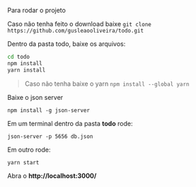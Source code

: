 Para rodar o projeto

Caso não tenha feito o download baixe
`git clone https://github.com/gusleaooliveira/todo.git`

Dentro da pasta todo, baixe os arquivos:

```bash
cd todo
npm install
yarn install
```

> Caso não tenha baixe o yarn `npm install --global yarn`

Baixe o json server

`npm install -g json-server`

Em um terminal dentro da pasta **todo** rode:

`json-server -p 5656 db.json`

Em outro rode:

`yarn start`


Abra o **http://localhost:3000/**